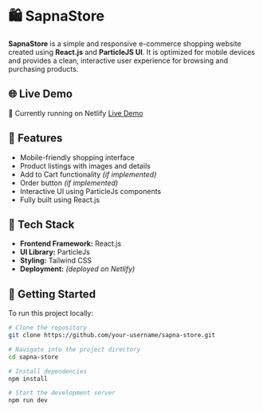 # 🛍️ SapnaStore

**SapnaStore** is a simple and responsive e-commerce shopping website created using **React.js** and **ParticleJS UI**. It is optimized for mobile devices and provides a clean, interactive user experience for browsing and purchasing products.

## 🌐 Live Demo

🚧 Currently running on Netlify
[Live Demo](https://companyassignmentt.netlify.app/)

## 📱 Features

- Mobile-friendly shopping interface
- Product listings with images and details
- Add to Cart functionality *(if implemented)*
- Order button *(if implemented)*
- Interactive UI using ParticleJs components
- Fully built using React.js

## 🧰 Tech Stack

- **Frontend Framework:** React.js  
- **UI Library:** ParticleJs 
- **Styling:**  Tailwind CSS 
- **Deployment:** *(deployed on Netlify)*

## 🚀 Getting Started

To run this project locally:

```bash
# Clone the repository
git clone https://github.com/your-username/sapna-store.git

# Navigate into the project directory
cd sapna-store

# Install dependencies
npm install

# Start the development server
npm run dev
